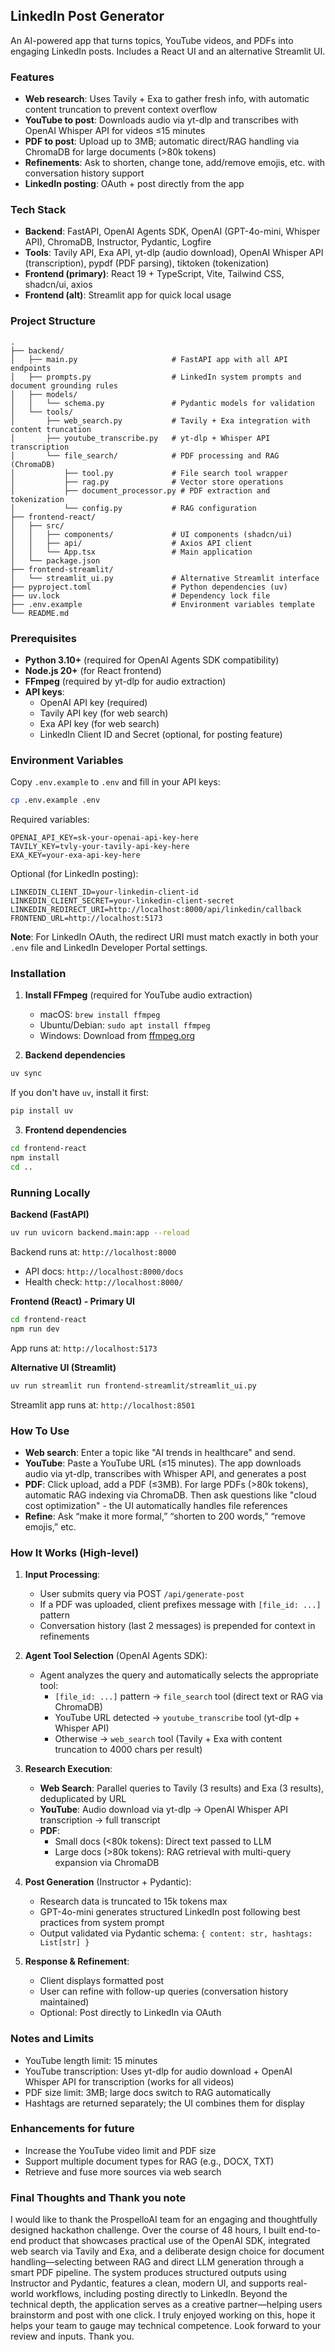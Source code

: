 ## LinkedIn Post Generator

An AI-powered app that turns topics, YouTube videos, and PDFs into engaging LinkedIn posts. Includes a React UI and an alternative Streamlit UI.

### Features

- **Web research**: Uses Tavily + Exa to gather fresh info, with automatic content truncation to prevent context overflow
- **YouTube to post**: Downloads audio via yt-dlp and transcribes with OpenAI Whisper API for videos ≤15 minutes
- **PDF to post**: Upload up to 3MB; automatic direct/RAG handling via ChromaDB for large documents (>80k tokens)
- **Refinements**: Ask to shorten, change tone, add/remove emojis, etc. with conversation history support
- **LinkedIn posting**: OAuth + post directly from the app

### Tech Stack

- **Backend**: FastAPI, OpenAI Agents SDK, OpenAI (GPT-4o-mini, Whisper API), ChromaDB, Instructor, Pydantic, Logfire
- **Tools**: Tavily API, Exa API, yt-dlp (audio download), OpenAI Whisper API (transcription), pypdf (PDF parsing), tiktoken (tokenization)
- **Frontend (primary)**: React 19 + TypeScript, Vite, Tailwind CSS, shadcn/ui, axios
- **Frontend (alt)**: Streamlit app for quick local usage

### Project Structure

```
.
├── backend/
│   ├── main.py                     # FastAPI app with all API endpoints
│   ├── prompts.py                  # LinkedIn system prompts and document grounding rules
│   ├── models/
│   │   └── schema.py               # Pydantic models for validation
│   └── tools/
│       ├── web_search.py           # Tavily + Exa integration with content truncation
│       ├── youtube_transcribe.py   # yt-dlp + Whisper API transcription
│       └── file_search/            # PDF processing and RAG (ChromaDB)
│           ├── tool.py             # File search tool wrapper
│           ├── rag.py              # Vector store operations
│           ├── document_processor.py # PDF extraction and tokenization
│           └── config.py           # RAG configuration
├── frontend-react/
│   ├── src/
│   │   ├── components/             # UI components (shadcn/ui)
│   │   ├── api/                    # Axios API client
│   │   └── App.tsx                 # Main application
│   └── package.json
├── frontend-streamlit/
│   └── streamlit_ui.py             # Alternative Streamlit interface
├── pyproject.toml                  # Python dependencies (uv)
├── uv.lock                         # Dependency lock file
├── .env.example                    # Environment variables template
└── README.md                  
```

### Prerequisites

- **Python 3.10+** (required for OpenAI Agents SDK compatibility)
- **Node.js 20+** (for React frontend)
- **FFmpeg** (required by yt-dlp for audio extraction)
- **API keys**: 
  - OpenAI API key (required)
  - Tavily API key (for web search)
  - Exa API key (for web search)
  - LinkedIn Client ID and Secret (optional, for posting feature) 

### Environment Variables

Copy `.env.example` to `.env` and fill in your API keys:

```bash
cp .env.example .env
```

Required variables:
```env
OPENAI_API_KEY=sk-your-openai-api-key-here
TAVILY_KEY=tvly-your-tavily-api-key-here
EXA_KEY=your-exa-api-key-here
```

Optional (for LinkedIn posting):
```env
LINKEDIN_CLIENT_ID=your-linkedin-client-id
LINKEDIN_CLIENT_SECRET=your-linkedin-client-secret
LINKEDIN_REDIRECT_URI=http://localhost:8000/api/linkedin/callback
FRONTEND_URL=http://localhost:5173
```

**Note**: For LinkedIn OAuth, the redirect URI must match exactly in both your `.env` file and LinkedIn Developer Portal settings.

### Installation

1. **Install FFmpeg** (required for YouTube audio extraction)
   - macOS: `brew install ffmpeg`
   - Ubuntu/Debian: `sudo apt install ffmpeg`
   - Windows: Download from [ffmpeg.org](https://ffmpeg.org/download.html)

2. **Backend dependencies**

```bash
uv sync
```

If you don't have `uv`, install it first:
```bash
pip install uv
```

3. **Frontend dependencies**

```bash
cd frontend-react
npm install
cd ..
```

### Running Locally

**Backend (FastAPI)**

```bash
uv run uvicorn backend.main:app --reload
```

Backend runs at: `http://localhost:8000`
- API docs: `http://localhost:8000/docs`
- Health check: `http://localhost:8000/`

**Frontend (React) - Primary UI**

```bash
cd frontend-react
npm run dev
```

App runs at: `http://localhost:5173`

**Alternative UI (Streamlit)**

```bash
uv run streamlit run frontend-streamlit/streamlit_ui.py
```

Streamlit app runs at: `http://localhost:8501`

### How To Use

- **Web search**: Enter a topic like "AI trends in healthcare" and send.
- **YouTube**: Paste a YouTube URL (≤15 minutes). The app downloads audio via yt-dlp, transcribes with Whisper API, and generates a post
- **PDF**: Click upload, add a PDF (≤3MB). For large PDFs (>80k tokens), automatic RAG indexing via ChromaDB. Then ask questions like "cloud cost optimization" - the UI automatically handles file references
- **Refine**: Ask “make it more formal,” “shorten to 200 words,” “remove emojis,” etc.

### How It Works (High-level)

1. **Input Processing**: 
   - User submits query via POST `/api/generate-post`
   - If a PDF was uploaded, client prefixes message with `[file_id: ...]` pattern
   - Conversation history (last 2 messages) is prepended for context in refinements

2. **Agent Tool Selection** (OpenAI Agents SDK):
   - Agent analyzes the query and automatically selects the appropriate tool:
     - `[file_id: ...]` pattern → `file_search` tool (direct text or RAG via ChromaDB)
     - YouTube URL detected → `youtube_transcribe` tool (yt-dlp + Whisper API)
     - Otherwise → `web_search` tool (Tavily + Exa with content truncation to 4000 chars per result)

3. **Research Execution**:
   - **Web Search**: Parallel queries to Tavily (3 results) and Exa (3 results), deduplicated by URL
   - **YouTube**: Audio download via yt-dlp → OpenAI Whisper API transcription → full transcript
   - **PDF**: 
     - Small docs (<80k tokens): Direct text passed to LLM
     - Large docs (>80k tokens): RAG retrieval with multi-query expansion via ChromaDB

4. **Post Generation** (Instructor + Pydantic):
   - Research data is truncated to 15k tokens max
   - GPT-4o-mini generates structured LinkedIn post following best practices from system prompt
   - Output validated via Pydantic schema: `{ content: str, hashtags: List[str] }`

5. **Response & Refinement**:
   - Client displays formatted post
   - User can refine with follow-up queries (conversation history maintained)
   - Optional: Post directly to LinkedIn via OAuth

### Notes and Limits

- YouTube length limit: 15 minutes
- YouTube transcription: Uses yt-dlp for audio download + OpenAI Whisper API for transcription (works for all videos)
- PDF size limit: 3MB; large docs switch to RAG automatically
- Hashtags are returned separately; the UI combines them for display

### Enhancements for future

- Increase the YouTube video limit and PDF size
- Support multiple document types for RAG (e.g., DOCX, TXT)
- Retrieve and fuse more sources via web search


### Final Thoughts and Thank you note
I would like to thank the ProspelloAI team for an engaging and thoughtfully designed hackathon challenge. Over the course of 48 hours, I built end-to-end product that showcases practical use of the OpenAI SDK, integrated web search via Tavily and Exa, and a deliberate design choice for document handling—selecting between RAG and direct LLM generation through a smart PDF pipeline. The system produces structured outputs using Instructor and Pydantic, features a clean, modern UI, and supports real-world workflows, including posting directly to LinkedIn. Beyond the technical depth, the application serves as a creative partner—helping users brainstorm and post with one click.
I truly enjoyed working on this, hope it helps your team to gauge may technical competence. Look forward to your review and inputs.  Thank you.